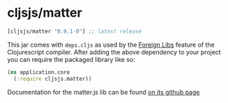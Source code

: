 # cljsjs/matter

[](dependency)
```clojure
[cljsjs/matter "0.9.1-0"] ;; latest release
```
[](/dependency)

This jar comes with `deps.cljs` as used by the [Foreign Libs][flibs] feature
of the Clojurescript compiler. After adding the above dependency to your project
you can require the packaged library like so:

```clojure
(ns application.core
  (:require cljsjs.matter))
```

Documentation for the matter.js lib can be found [on its github page](https://github.com/liabru/matter-js)

[flibs]: https://github.com/clojure/clojurescript/wiki/Packaging-Foreign-Dependencies
